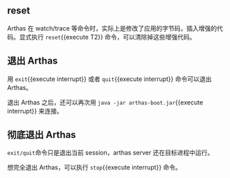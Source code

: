 ## reset

Arthas 在 watch/trace 等命令时，实际上是修改了应用的字节码，插入增强的代码。显式执行 `reset`{{execute T2}} 命令，可以清除掉这些增强代码。

## 退出 Arthas

用 `exit`{{execute interrupt}} 或者 `quit`{{execute interrupt}} 命令可以退出 Arthas。

退出 Arthas 之后，还可以再次用 `java -jar arthas-boot.jar`{{execute interrupt}} 来连接。

## 彻底退出 Arthas

`exit/quit`命令只是退出当前 session，arthas server 还在目标进程中运行。

想完全退出 Arthas，可以执行 `stop`{{execute interrupt}} 命令。
